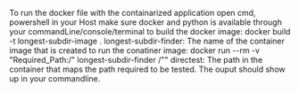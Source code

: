 To run the docker file with the containarized application
open cmd, powershell in your Host 
make sure docker and python is available through your commandLine/console/terminal 
to build the docker image: 
     docker build -t longest-subdir-image .
     longest-subdir-finder: The name of the container image that is created 
to run the conatiner image: 
     docker run --rm -v "Required_Path:/<directest>" longest-subdir-finder /"<directest>"
     directest: The path in the container that maps the path required to be tested.
      The ouput should show up in your commandline. 
